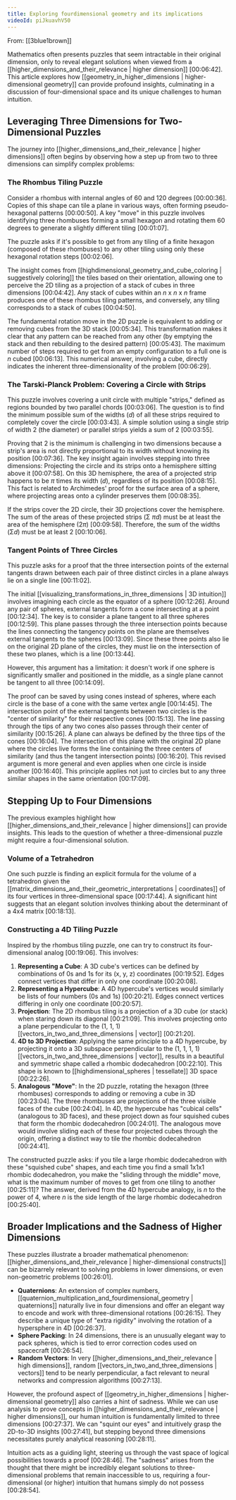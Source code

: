 ```yaml
---
title: Exploring fourdimensional geometry and its implications
videoId: piJkuavhV50
---
```


From: [[3blue1brown]] <br/> 

Mathematics often presents puzzles that seem intractable in their original dimension, only to reveal elegant solutions when viewed from a [[higher_dimensions_and_their_relevance | higher dimension]] <a class="yt-timestamp" data-t="00:06:42">[00:06:42]</a>. This article explores how [[geometry_in_higher_dimensions | higher-dimensional geometry]] can provide profound insights, culminating in a discussion of four-dimensional space and its unique challenges to human intuition.

## Leveraging Three Dimensions for Two-Dimensional Puzzles

The journey into [[higher_dimensions_and_their_relevance | higher dimensions]] often begins by observing how a step up from two to three dimensions can simplify complex problems:

### The Rhombus Tiling Puzzle
Consider a rhombus with internal angles of 60 and 120 degrees <a class="yt-timestamp" data-t="00:00:36">[00:00:36]</a>. Copies of this shape can tile a plane in various ways, often forming pseudo-hexagonal patterns <a class="yt-timestamp" data-t="00:00:50">[00:00:50]</a>. A key "move" in this puzzle involves identifying three rhombuses forming a small hexagon and rotating them 60 degrees to generate a slightly different tiling <a class="yt-timestamp" data-t="00:01:07">[00:01:07]</a>.

The puzzle asks if it's possible to get from any tiling of a finite hexagon (composed of these rhombuses) to any other tiling using only these hexagonal rotation steps <a class="yt-timestamp" data-t="00:02:06">[00:02:06]</a>.

The insight comes from [[highdimensional_geometry_and_cube_coloring | suggestively coloring]] the tiles based on their orientation, allowing one to perceive the 2D tiling as a projection of a stack of cubes in three dimensions <a class="yt-timestamp" data-t="00:04:42">[00:04:42]</a>. Any stack of cubes within an *n* x *n* x *n* frame produces one of these rhombus tiling patterns, and conversely, any tiling corresponds to a stack of cubes <a class="yt-timestamp" data-t="00:04:50">[00:04:50]</a>.

The fundamental rotation move in the 2D puzzle is equivalent to adding or removing cubes from the 3D stack <a class="yt-timestamp" data-t="00:05:34">[00:05:34]</a>. This transformation makes it clear that any pattern can be reached from any other (by emptying the stack and then rebuilding to the desired pattern) <a class="yt-timestamp" data-t="00:05:43">[00:05:43]</a>. The maximum number of steps required to get from an empty configuration to a full one is *n* cubed <a class="yt-timestamp" data-t="00:06:13">[00:06:13]</a>. This numerical answer, involving a cube, directly indicates the inherent three-dimensionality of the problem <a class="yt-timestamp" data-t="00:06:29">[00:06:29]</a>.

### The Tarski-Planck Problem: Covering a Circle with Strips
This puzzle involves covering a unit circle with multiple "strips," defined as regions bounded by two parallel chords <a class="yt-timestamp" data-t="00:03:06">[00:03:06]</a>. The question is to find the minimum possible sum of the widths (*d*) of all these strips required to completely cover the circle <a class="yt-timestamp" data-t="00:03:43">[00:03:43]</a>. A simple solution using a single strip of width 2 (the diameter) or parallel strips yields a sum of 2 <a class="yt-timestamp" data-t="00:03:55">[00:03:55]</a>.

Proving that 2 is the minimum is challenging in two dimensions because a strip's area is not directly proportional to its width without knowing its position <a class="yt-timestamp" data-t="00:07:36">[00:07:36]</a>. The key insight again involves stepping into three dimensions: Projecting the circle and its strips onto a hemisphere sitting above it <a class="yt-timestamp" data-t="00:07:58">[00:07:58]</a>. On this 3D hemisphere, the area of a projected strip happens to be *π* times its width (*d*), regardless of its position <a class="yt-timestamp" data-t="00:08:15">[00:08:15]</a>. This fact is related to Archimedes' proof for the surface area of a sphere, where projecting areas onto a cylinder preserves them <a class="yt-timestamp" data-t="00:08:35">[00:08:35]</a>.

If the strips cover the 2D circle, their 3D projections cover the hemisphere. The sum of the areas of these projected strips (Σ *πd*) must be at least the area of the hemisphere (2*π*) <a class="yt-timestamp" data-t="00:09:58">[00:09:58]</a>. Therefore, the sum of the widths (Σ*d*) must be at least 2 <a class="yt-timestamp" data-t="00:10:06">[00:10:06]</a>.

### Tangent Points of Three Circles
This puzzle asks for a proof that the three intersection points of the external tangents drawn between each pair of three distinct circles in a plane always lie on a single line <a class="yt-timestamp" data-t="00:11:02">[00:11:02]</a>.

The initial [[visualizing_transformations_in_three_dimensions | 3D intuition]] involves imagining each circle as the equator of a sphere <a class="yt-timestamp" data-t="00:12:26">[00:12:26]</a>. Around any pair of spheres, external tangents form a cone intersecting at a point <a class="yt-timestamp" data-t="00:12:34">[00:12:34]</a>. The key is to consider a plane tangent to all three spheres <a class="yt-timestamp" data-t="00:12:59">[00:12:59]</a>. This plane passes through the three intersection points because the lines connecting the tangency points on the plane are themselves external tangents to the spheres <a class="yt-timestamp" data-t="00:13:09">[00:13:09]</a>. Since these three points also lie on the original 2D plane of the circles, they must lie on the intersection of these two planes, which is a line <a class="yt-timestamp" data-t="00:13:44">[00:13:44]</a>.

However, this argument has a limitation: it doesn't work if one sphere is significantly smaller and positioned in the middle, as a single plane cannot be tangent to all three <a class="yt-timestamp" data-t="00:14:09">[00:14:09]</a>.

The proof can be saved by using cones instead of spheres, where each circle is the base of a cone with the same vertex angle <a class="yt-timestamp" data-t="00:14:45">[00:14:45]</a>. The intersection point of the external tangents between two circles is the "center of similarity" for their respective cones <a class="yt-timestamp" data-t="00:15:13">[00:15:13]</a>. The line passing through the tips of any two cones also passes through their center of similarity <a class="yt-timestamp" data-t="00:15:26">[00:15:26]</a>. A plane can always be defined by the three tips of the cones <a class="yt-timestamp" data-t="00:16:04">[00:16:04]</a>. The intersection of this plane with the original 2D plane where the circles live forms the line containing the three centers of similarity (and thus the tangent intersection points) <a class="yt-timestamp" data-t="00:16:20">[00:16:20]</a>. This revised argument is more general and even applies when one circle is inside another <a class="yt-timestamp" data-t="00:16:40">[00:16:40]</a>. This principle applies not just to circles but to any three similar shapes in the same orientation <a class="yt-timestamp" data-t="00:17:09">[00:17:09]</a>.

## Stepping Up to Four Dimensions

The previous examples highlight how [[higher_dimensions_and_their_relevance | higher dimensions]] can provide insights. This leads to the question of whether a three-dimensional puzzle might require a four-dimensional solution.

### Volume of a Tetrahedron
One such puzzle is finding an explicit formula for the volume of a tetrahedron given the [[matrix_dimensions_and_their_geometric_interpretations | coordinates]] of its four vertices in three-dimensional space <a class="yt-timestamp" data-t="00:17:44">[00:17:44]</a>. A significant hint suggests that an elegant solution involves thinking about the determinant of a 4x4 matrix <a class="yt-timestamp" data-t="00:18:13">[00:18:13]</a>.

### Constructing a 4D Tiling Puzzle

Inspired by the rhombus tiling puzzle, one can try to construct its four-dimensional analog <a class="yt-timestamp" data-t="00:19:06">[00:19:06]</a>. This involves:

1.  **Representing a Cube**: A 3D cube's vertices can be defined by combinations of 0s and 1s for its (x, y, z) coordinates <a class="yt-timestamp" data-t="00:19:52">[00:19:52]</a>. Edges connect vertices that differ in only one coordinate <a class="yt-timestamp" data-t="00:20:08">[00:20:08]</a>.
2.  **Representing a Hypercube**: A 4D hypercube's vertices would similarly be lists of four numbers (0s and 1s) <a class="yt-timestamp" data-t="00:20:21">[00:20:21]</a>. Edges connect vertices differing in only one coordinate <a class="yt-timestamp" data-t="00:20:57">[00:20:57]</a>.
3.  **Projection**: The 2D rhombus tiling is a projection of a 3D cube (or stack) when staring down its diagonal <a class="yt-timestamp" data-t="00:21:09">[00:21:09]</a>. This involves projecting onto a plane perpendicular to the (1, 1, 1) [[vectors_in_two_and_three_dimensions | vector]] <a class="yt-timestamp" data-t="00:21:20">[00:21:20]</a>.
4.  **4D to 3D Projection**: Applying the same principle to a 4D hypercube, by projecting it onto a 3D subspace perpendicular to the (1, 1, 1, 1) [[vectors_in_two_and_three_dimensions | vector]], results in a beautiful and symmetric shape called a rhombic dodecahedron <a class="yt-timestamp" data-t="00:22:10">[00:22:10]</a>. This shape is known to [[highdimensional_spheres | tessellate]] 3D space <a class="yt-timestamp" data-t="00:22:26">[00:22:26]</a>.
5.  **Analogous "Move"**: In the 2D puzzle, rotating the hexagon (three rhombuses) corresponds to adding or removing a cube in 3D <a class="yt-timestamp" data-t="00:23:04">[00:23:04]</a>. The three rhombuses are projections of the three visible faces of the cube <a class="yt-timestamp" data-t="00:24:04">[00:24:04]</a>. In 4D, the hypercube has "cubical cells" (analogous to 3D faces), and these project down as four squished cubes that form the rhombic dodecahedron <a class="yt-timestamp" data-t="00:24:01">[00:24:01]</a>. The analogous move would involve sliding each of these four projected cubes through the origin, offering a distinct way to tile the rhombic dodecahedron <a class="yt-timestamp" data-t="00:24:41">[00:24:41]</a>.

The constructed puzzle asks: if you tile a large rhombic dodecahedron with these "squished cube" shapes, and each time you find a small 1x1x1 rhombic dodecahedron, you make the "sliding through the middle" move, what is the maximum number of moves to get from one tiling to another <a class="yt-timestamp" data-t="00:25:11">[00:25:11]</a>? The answer, derived from the 4D hypercube analogy, is *n* to the power of 4, where *n* is the side length of the large rhombic dodecahedron <a class="yt-timestamp" data-t="00:25:40">[00:25:40]</a>.

## Broader Implications and the Sadness of Higher Dimensions

These puzzles illustrate a broader mathematical phenomenon: [[higher_dimensions_and_their_relevance | higher-dimensional constructs]] can be bizarrely relevant to solving problems in lower dimensions, or even non-geometric problems <a class="yt-timestamp" data-t="00:26:01">[00:26:01]</a>.

*   **Quaternions**: An extension of complex numbers, [[quaternion_multiplication_and_fourdimensional_geometry | quaternions]] naturally live in four dimensions and offer an elegant way to encode and work with three-dimensional rotations <a class="yt-timestamp" data-t="00:26:15">[00:26:15]</a>. They describe a unique type of "extra rigidity" involving the rotation of a hypersphere in 4D <a class="yt-timestamp" data-t="00:26:37">[00:26:37]</a>.
*   **Sphere Packing**: In 24 dimensions, there is an unusually elegant way to pack spheres, which is tied to error correction codes used on spacecraft <a class="yt-timestamp" data-t="00:26:54">[00:26:54]</a>.
*   **Random Vectors**: In very [[higher_dimensions_and_their_relevance | high dimensions]], random [[vectors_in_two_and_three_dimensions | vectors]] tend to be nearly perpendicular, a fact relevant to neural networks and compression algorithms <a class="yt-timestamp" data-t="00:27:13">[00:27:13]</a>.

However, the profound aspect of [[geometry_in_higher_dimensions | higher-dimensional geometry]] also carries a hint of sadness. While we can use analysis to prove concepts in [[higher_dimensions_and_their_relevance | higher dimensions]], our human intuition is fundamentally limited to three dimensions <a class="yt-timestamp" data-t="00:27:37">[00:27:37]</a>. We can "squint our eyes" and intuitively grasp the 2D-to-3D insights <a class="yt-timestamp" data-t="00:27:41">[00:27:41]</a>, but stepping beyond three dimensions necessitates purely analytical reasoning <a class="yt-timestamp" data-t="00:28:11">[00:28:11]</a>.

Intuition acts as a guiding light, steering us through the vast space of logical possibilities towards a proof <a class="yt-timestamp" data-t="00:28:46">[00:28:46]</a>. The "sadness" arises from the thought that there might be incredibly elegant solutions to three-dimensional problems that remain inaccessible to us, requiring a four-dimensional (or higher) intuition that humans simply do not possess <a class="yt-timestamp" data-t="00:28:54">[00:28:54]</a>.